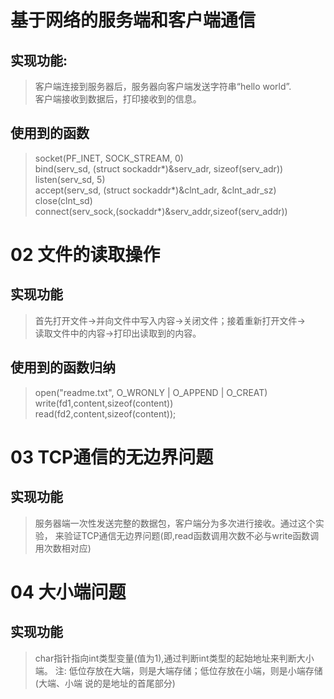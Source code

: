 # 基于网络的服务端和客户端通信<br>
## 实现功能: <br>
>客户端连接到服务器后，服务器向客户端发送字符串“hello world”.<br>
>客户端接收到数据后，打印接收到的信息。<br>
## 使用到的函数<br>
> socket(PF_INET, SOCK_STREAM, 0)<br>
> bind(serv_sd, (struct sockaddr*)&serv_adr, sizeof(serv_adr))<br>
> listen(serv_sd, 5)<br>
> accept(serv_sd, (struct sockaddr*)&clnt_adr, &clnt_adr_sz)<br>
> close(clnt_sd)<br>
> connect(serv_sock,(sockaddr*)&serv_addr,sizeof(serv_addr))<br>
# 02 文件的读取操作<br>
## 实现功能<br>
>首先打开文件->并向文件中写入内容->关闭文件；接着重新打开文件-><br>
>读取文件中的内容->打印出读取到的内容。<br>
## 使用到的函数归纳<br>
> open("readme.txt", O_WRONLY | O_APPEND | O_CREAT)<br>
> write(fd1,content,sizeof(content))<br>
> read(fd2,content,sizeof(content));<br>
# 03 TCP通信的无边界问题<br>
## 实现功能<br>
> 服务器端一次性发送完整的数据包，客户端分为多次进行接收。通过这个实验，
> 来验证TCP通信无边界问题(即,read函数调用次数不必与write函数调用次数相对应)
# 04 大小端问题<br>
## 实现功能<br>
> char指针指向int类型变量(值为1),通过判断int类型的起始地址来判断大小端。
> 注: 低位存放在大端，则是大端存储；低位存放在小端，则是小端存储(大端、小端
>     说的是地址的首尾部分)